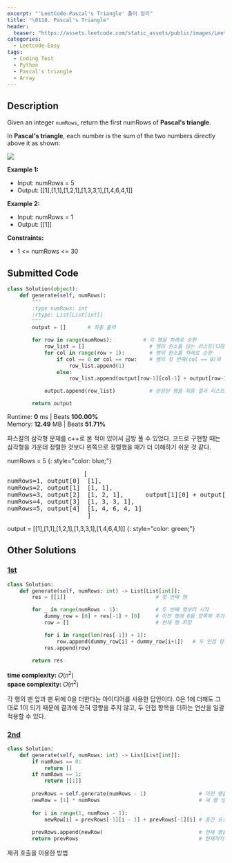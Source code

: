 ```yaml
---
excerpt: "'LeetCode-Pascal's Triangle' 풀이 정리"
title: "\0118. Pascal's Triangle"
header:
  teaser: "https://assets.leetcode.com/static_assets/public/images/LeetCode_Sharing.png"
categories:
  - Leetcode-Easy
tags:
  - Coding Test
  - Python
  - Pascal's triangle
  - Array
---
```


## <i class="fa-solid fa-file-lines"></i> Description

Given an integer `numRows`, return the first numRows of **Pascal's triangle**.

In **Pascal's triangle**, each number is the sum of the two numbers directly above it as shown:

![](https://upload.wikimedia.org/wikipedia/commons/0/0d/PascalTriangleAnimated2.gif)

**Example 1:**

- Input: numRows = 5
- Output: [[1],[1,1],[1,2,1],[1,3,3,1],[1,4,6,4,1]]

**Example 2:**

- Input: numRows = 1
- Output: [[1]]

**Constraints:**

- 1 <= numRows <= 30

## <i class="fa-solid fa-cloud-arrow-up"></i> Submitted Code

```python
class Solution(object):
    def generate(self, numRows):
        """
        :type numRows: int
        :rtype: List[List[int]]
        """
        output = []       # 최종 출력

        for row in range(numRows):          # 각 행을 차례로 순환
            row_list = []                     # 행의 원소를 담는 리스트(다음 행을 만들기 전에 항상 초기화)
            for col in range(row + 1):        # 행의 원소를 차례로 순환
                if col == 0 or col == row:    # 행의 첫 번째(col == 0)와 마지막(col == row)은 1
                    row_list.append(1)        
                else:
                    row_list.append(output[row-1][col-1] + output[row-1][col])  # 바로 위 행의 두 항목 합

            output.append(row_list)           # 완성된 행을 최종 결과 리스트에 추가

        return output
```
<i class="fa-solid fa-clock"></i> Runtime: **0** ms \| Beats **100.00%**    
<i class="fa-solid fa-memory"></i> Memory: **12.49** MB \| Beats **51.71%**

파스칼의 삼각형 문제를 c++로 본 적이 있어서 금방 풀 수 있었다. 코드로 구현할 때는 삼각형을 가운데 정렬한 것보다 왼쪽으로 정렬했을 때가 더 이해하기 쉬운 것 같다.

numRows = 5
{: style="color: blue;"}

<pre>
                     [
numRows=1, output[0]  [1],
numRows=2, output[1]  [1, 1],
numRows=3, output[2]  [1, 2, 1],      output[1][0] + output[1][1] = 1+1 = 2
numRows=4, output[3]  [1, 3, 3, 1],
numRows=5, output[4]  [1, 4, 6, 4, 1]
                      ]
</pre>

output = [[1],[1,1],[1,2,1],[1,3,3,1],[1,4,6,4,1]]
{: style="color: green;"}

## <i class="fa-solid fa-flask"></i> Other Solutions

### <a href="https://leetcode.com/problems/pascals-triangle/solutions/6209724/video-adding-0-at-the-both-sides-python-javascript-java-c/" target="_blank">1st</a>

```python
class Solution:
    def generate(self, numRows: int) -> List[List[int]]:
        res = [[1]]                             # 첫 번째 행

        for _ in range(numRows - 1):            # 두 번째 행부터 시작
            dummy_row = [0] + res[-1] + [0]     # 이전 행에 0을 양쪽에 추가한 새로운 더미 행 생성
            row = []                            # 현재 행 저장

            for i in range(len(res[-1]) + 1):
                row.append(dummy_row[i] + dummy_row[i+1])   # 두 인접 항목을 더해서 새로운 항목 생성
            res.append(row)
        
        return res
```
<i class="fa-solid fa-clock"></i> **time complexity:** 𝑂(𝑛<sup>2</sup>)      
<i class="fa-solid fa-memory"></i> **space complexity:** 𝑂(𝑛<sup>2</sup>)  

각 행의 맨 앞과 맨 뒤에 0을 더한다는 아이디어를 사용한 답안이다. 0은 1에 더해도 그대로 1이 되기 때문에 결과에 전혀 영향을 주지 않고, 두 인접 항목을 더하는 연산을 일괄 적용할 수 있다.


### <a href="https://leetcode.com/problems/pascals-triangle/solutions/4016203/three-approachesbeginner-friendlyfull-ex-c39l/" target="_blank">2nd</a>

```python
class Solution:
    def generate(self, numRows: int) -> List[List[int]]:
        if numRows == 0:
            return []
        if numRows == 1:
            return [[1]]
        
        prevRows = self.generate(numRows - 1)                 # 이전 행을 재귀호출
        newRow = [1] * numRows                                # 새 행 생성
        
        for i in range(1, numRows - 1):
            newRow[i] = prevRows[-1][i - 1] + prevRows[-1][i] # 중간 요소들 계산
        
        prevRows.append(newRow)                               # 현재 행을 추가
        return prevRows                                       # 현재까지 완성된 전체 목록 반환
```
재귀 호출을 이용한 방법
